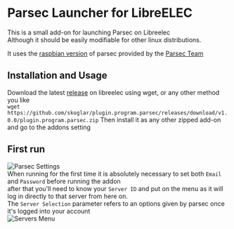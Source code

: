 # Parsec Launcher for LibreELEC

This is a small add-on for launching Parsec on Libreelec  
Although it should be easily modifiable for other linux distributions.    

It uses the [raspbian version](https://s3.amazonaws.com/parsec-build/package/parsec-rpi.deb) of parsec provided by the [Parsec Team](https://parsecgaming.com/downloads)  

## Installation and Usage
Download the latest [release](https://github.com/skoglar/plugin.program.parsec/releases/download/v1.0.0/plugin.program.parsec.zip) on libreelec using wget, or any other method you like  
```wget https://github.com/skoglar/plugin.program.parsec/releases/download/v1.0.0/plugin.program.parsec.zip```
Then install it as any other zipped add-on and go to the addons setting
## First run
  ![Parsec Settings](https://i.imgur.com/6FIpWPA.png)  
  When running for the first time it is absolutely necessary to set both `Email` and `Password` before running the addon  
  after that you'll need to know your `Server ID` and put on the menu as it will log in directly to that server from here on.  
  The `Server Selection` parameter refers to an options given by parsec once it's logged into your account  
  ![Servers Menu](https://i.imgur.com/zUGpOzO.png)
